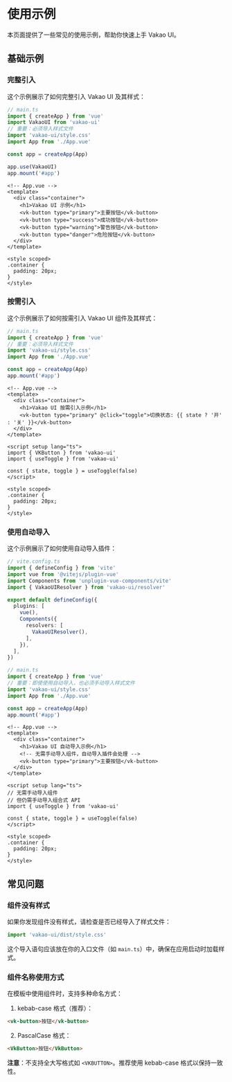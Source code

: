 # 使用示例

本页面提供了一些常见的使用示例，帮助你快速上手 Vakao UI。

## 基础示例

### 完整引入

这个示例展示了如何完整引入 Vakao UI 及其样式：

```ts
// main.ts
import { createApp } from 'vue'
import VakaoUI from 'vakao-ui'
// 重要：必须导入样式文件
import 'vakao-ui/style.css'
import App from './App.vue'

const app = createApp(App)

app.use(VakaoUI)
app.mount('#app')
```

```vue
<!-- App.vue -->
<template>
  <div class="container">
    <h1>Vakao UI 示例</h1>
    <vk-button type="primary">主要按钮</vk-button>
    <vk-button type="success">成功按钮</vk-button>
    <vk-button type="warning">警告按钮</vk-button>
    <vk-button type="danger">危险按钮</vk-button>
  </div>
</template>

<style scoped>
.container {
  padding: 20px;
}
</style>
```

### 按需引入

这个示例展示了如何按需引入 Vakao UI 组件及其样式：

```ts
// main.ts
import { createApp } from 'vue'
// 重要：必须导入样式文件
import 'vakao-ui/style.css'
import App from './App.vue'

const app = createApp(App)
app.mount('#app')
```

```vue
<!-- App.vue -->
<template>
  <div class="container">
    <h1>Vakao UI 按需引入示例</h1>
    <vk-button type="primary" @click="toggle">切换状态: {{ state ? '开' : '关' }}</vk-button>
  </div>
</template>

<script setup lang="ts">
import { VKButton } from 'vakao-ui'
import { useToggle } from 'vakao-ui'

const { state, toggle } = useToggle(false)
</script>

<style scoped>
.container {
  padding: 20px;
}
</style>
```

### 使用自动导入

这个示例展示了如何使用自动导入插件：

```ts
// vite.config.ts
import { defineConfig } from 'vite'
import vue from '@vitejs/plugin-vue'
import Components from 'unplugin-vue-components/vite'
import { VakaoUIResolver } from 'vakao-ui/resolver'

export default defineConfig({
  plugins: [
    vue(),
    Components({
      resolvers: [
        VakaoUIResolver(),
      ],
    }),
  ],
})
```

```ts
// main.ts
import { createApp } from 'vue'
// 重要：即使使用自动导入，也必须手动导入样式文件
import 'vakao-ui/style.css'
import App from './App.vue'

const app = createApp(App)
app.mount('#app')
```

```vue
<!-- App.vue -->
<template>
  <div class="container">
    <h1>Vakao UI 自动导入示例</h1>
    <!-- 无需手动导入组件，自动导入插件会处理 -->
    <vk-button type="primary">主要按钮</vk-button>
  </div>
</template>

<script setup lang="ts">
// 无需手动导入组件
// 但仍需手动导入组合式 API
import { useToggle } from 'vakao-ui'

const { state, toggle } = useToggle(false)
</script>

<style scoped>
.container {
  padding: 20px;
}
</style>
```

## 常见问题

### 组件没有样式

如果你发现组件没有样式，请检查是否已经导入了样式文件：

```ts
import 'vakao-ui/dist/style.css'
```

这个导入语句应该放在你的入口文件（如 `main.ts`）中，确保在应用启动时加载样式。

### 组件名称使用方式

在模板中使用组件时，支持多种命名方式：

1. kebab-case 格式（推荐）：

```html
<vk-button>按钮</vk-button>
```

2. PascalCase 格式：

```html
<VkButton>按钮</VkButton>
```

**注意**：不支持全大写格式如 `<VKBUTTON>`。推荐使用 kebab-case 格式以保持一致性。